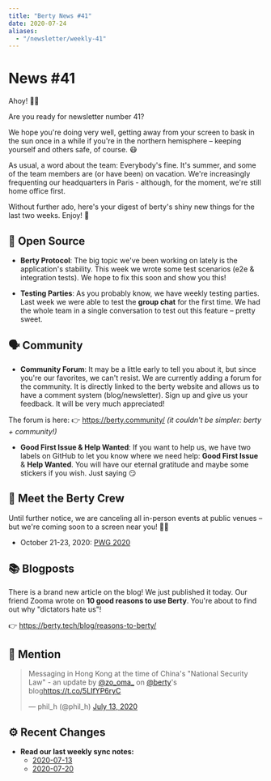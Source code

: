 ```yaml
---
title: "Berty News #41"
date: 2020-07-24
aliases:
  - "/newsletter/weekly-41"
---
```


# News #41

Ahoy! 🏴‍☠️

Are you ready for newsletter number 41?

We hope you're doing very well, getting away from your screen to bask in the sun once in a while if you're in the northern hemisphere – keeping yourself and others safe, of course. 😷

As usual, a word about the team: Everybody's fine. It's summer, and some of the team members are (or have been) on vacation. We're increasingly frequenting our headquarters in Paris - although, for the moment, we're still home office first.

Without further ado, here's your digest of berty's shiny new things for the last two weeks. Enjoy! 🧡


## 🚀 Open Source


* **Berty Protocol**: The big topic we've been working on lately is the application's stability. This week we wrote some test scenarios (e2e & integration tests). We hope to fix this soon and show you this!

* **Testing Parties**: As you probably know, we have weekly testing parties. Last week we were able to test the **group chat** for the first time. We had the whole team in a single conversation to test out this feature – pretty sweet.



## 🗣️ Community

* **Community Forum**: It may be a little early to tell you about it, but since you're our favorites, we can't resist. We are currently adding a forum for the community. It is directly linked to the berty website and allows us to have a comment system (blog/newsletter). Sign up and give us your feedback. It will be very much appreciated!

The forum is here: 👉 https://berty.community/ _(it couldn't be simpler: berty + community!)_




* **Good First Issue & Help Wanted**: If you want to help us, we have two labels on GitHub to let you know where we need help: **Good First Issue** & **Help Wanted**. You will have our eternal gratitude and maybe some stickers if you wish. Just saying 😏




## 🎉 Meet the Berty Crew

Until further notice, we are canceling all in-person events at public venues – but we're coming soon to a screen near you! 🚧🚧

* October 21-23, 2020: [PWG 2020](https://www.planetiers.com/worldgathering/)



## 📚 Blogposts

There is a brand new article on the blog! We just published it today. Our friend Zooma wrote on **10 good reasons to use Berty**. You're about to find out why "dictators hate us"!

👉 https://berty.tech/blog/reasons-to-berty/


## 💌 Mention

<blockquote class="twitter-tweet"><p lang="en" dir="ltr">Messaging in Hong Kong at the time of China&#39;s &quot;National Security Law&quot; - an update by <a href="https://twitter.com/zo_oma_?ref_src=twsrc%5Etfw">@zo_oma_</a> on <a href="https://twitter.com/berty?ref_src=twsrc%5Etfw">@berty</a>&#39;s blog<a href="https://t.co/5LIfYP6ryC">https://t.co/5LIfYP6ryC</a></p>&mdash; phil_h (@phil_h) <a href="https://twitter.com/phil_h/status/1282711183766806528?ref_src=twsrc%5Etfw">July 13, 2020</a></blockquote> <script async src="https://platform.twitter.com/widgets.js" charset="utf-8"></script>

## ⚙️ Recent Changes


* **Read our last weekly sync notes:**
    * [2020-07-13](https://github.com/berty/community/blob/master/meeting-notes/2020/Q3/2020-07-13--staff-team-weekly-sync.md)
    * [2020-07-20](https://github.com/berty/community/blob/master/meeting-notes/2020/Q3/2020-07-20--staff-team-weekly-sync.md)

